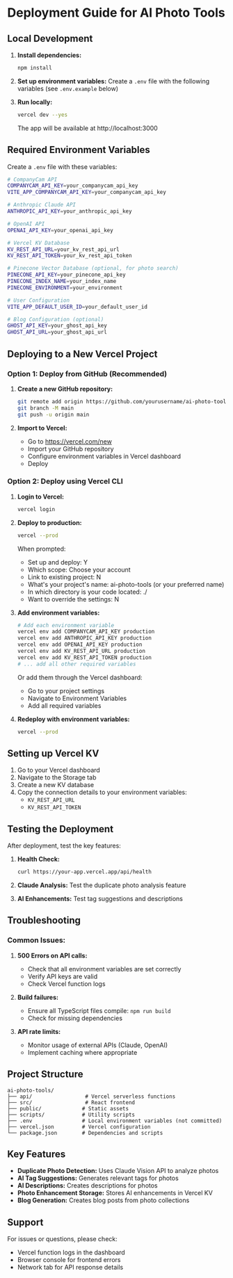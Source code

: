 # Deployment Guide for AI Photo Tools

## Local Development

1. **Install dependencies:**
   ```bash
   npm install
   ```

2. **Set up environment variables:**
   Create a `.env` file with the following variables (see `.env.example` below)

3. **Run locally:**
   ```bash
   vercel dev --yes
   ```
   The app will be available at http://localhost:3000

## Required Environment Variables

Create a `.env` file with these variables:

```bash
# CompanyCam API
COMPANYCAM_API_KEY=your_companycam_api_key
VITE_APP_COMPANYCAM_API_KEY=your_companycam_api_key

# Anthropic Claude API
ANTHROPIC_API_KEY=your_anthropic_api_key

# OpenAI API
OPENAI_API_KEY=your_openai_api_key

# Vercel KV Database
KV_REST_API_URL=your_kv_rest_api_url
KV_REST_API_TOKEN=your_kv_rest_api_token

# Pinecone Vector Database (optional, for photo search)
PINECONE_API_KEY=your_pinecone_api_key
PINECONE_INDEX_NAME=your_index_name
PINECONE_ENVIRONMENT=your_environment

# User Configuration
VITE_APP_DEFAULT_USER_ID=your_default_user_id

# Blog Configuration (optional)
GHOST_API_KEY=your_ghost_api_key
GHOST_API_URL=your_ghost_api_url
```

## Deploying to a New Vercel Project

### Option 1: Deploy from GitHub (Recommended)

1. **Create a new GitHub repository:**
   ```bash
   git remote add origin https://github.com/yourusername/ai-photo-tools.git
   git branch -M main
   git push -u origin main
   ```

2. **Import to Vercel:**
   - Go to https://vercel.com/new
   - Import your GitHub repository
   - Configure environment variables in Vercel dashboard
   - Deploy

### Option 2: Deploy using Vercel CLI

1. **Login to Vercel:**
   ```bash
   vercel login
   ```

2. **Deploy to production:**
   ```bash
   vercel --prod
   ```
   
   When prompted:
   - Set up and deploy: Y
   - Which scope: Choose your account
   - Link to existing project: N
   - What's your project's name: ai-photo-tools (or your preferred name)
   - In which directory is your code located: ./
   - Want to override the settings: N

3. **Add environment variables:**
   ```bash
   # Add each environment variable
   vercel env add COMPANYCAM_API_KEY production
   vercel env add ANTHROPIC_API_KEY production
   vercel env add OPENAI_API_KEY production
   vercel env add KV_REST_API_URL production
   vercel env add KV_REST_API_TOKEN production
   # ... add all other required variables
   ```

   Or add them through the Vercel dashboard:
   - Go to your project settings
   - Navigate to Environment Variables
   - Add all required variables

4. **Redeploy with environment variables:**
   ```bash
   vercel --prod
   ```

## Setting up Vercel KV

1. Go to your Vercel dashboard
2. Navigate to the Storage tab
3. Create a new KV database
4. Copy the connection details to your environment variables:
   - `KV_REST_API_URL`
   - `KV_REST_API_TOKEN`

## Testing the Deployment

After deployment, test the key features:

1. **Health Check:**
   ```bash
   curl https://your-app.vercel.app/api/health
   ```

2. **Claude Analysis:**
   Test the duplicate photo analysis feature

3. **AI Enhancements:**
   Test tag suggestions and descriptions

## Troubleshooting

### Common Issues:

1. **500 Errors on API calls:**
   - Check that all environment variables are set correctly
   - Verify API keys are valid
   - Check Vercel function logs

2. **Build failures:**
   - Ensure all TypeScript files compile: `npm run build`
   - Check for missing dependencies

3. **API rate limits:**
   - Monitor usage of external APIs (Claude, OpenAI)
   - Implement caching where appropriate

## Project Structure

```
ai-photo-tools/
├── api/                 # Vercel serverless functions
├── src/                 # React frontend
├── public/             # Static assets
├── scripts/            # Utility scripts
├── .env                # Local environment variables (not committed)
├── vercel.json         # Vercel configuration
└── package.json        # Dependencies and scripts
```

## Key Features

- **Duplicate Photo Detection:** Uses Claude Vision API to analyze photos
- **AI Tag Suggestions:** Generates relevant tags for photos
- **AI Descriptions:** Creates descriptions for photos
- **Photo Enhancement Storage:** Stores AI enhancements in Vercel KV
- **Blog Generation:** Creates blog posts from photo collections

## Support

For issues or questions, please check:
- Vercel function logs in the dashboard
- Browser console for frontend errors
- Network tab for API response details